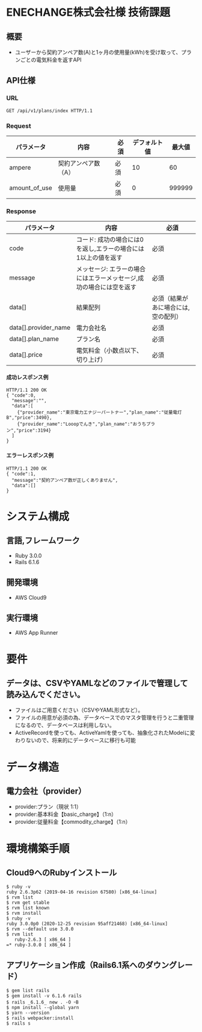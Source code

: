 # ENECHANGE株式会社様 技術課題
## 概要
- ユーザーから契約アンペア数(A)と1ヶ月の使用量(kWh)を受け取って、プランごとの電気料金を返すAPI


## API仕様

### URL

```
GET /api/v1/plans/index HTTP/1.1
```

### Request

| パラメータ | 内容 | 必須 | デフォルト値 | 最大値 |
|  ---  |  ---  |  ---  |  ---  |  ---  |
| ampere | 契約アンペア数（A） | 必須 | 10 | 60 |
| amount_of_use | 使用量 | 必須 | 0 | 999999 |

### Response

| パラメータ | 内容 | 必須 |
|  ---  |  ---  |  ---  |
| code | コード: 成功の場合には0を返し,エラーの場合には1以上の値を返す | 必須 |
| message | メッセージ: エラーの場合にはエラーメッセージ,成功の場合には空を返す | 必須 |
| data[] | 結果配列 | 必須（結果があに場合には,空の配列） |
| data[].provider_name | 電力会社名 | 必須 |
| data[].plan_name | プラン名 | 必須 |
| data[].price | 電気料金（小数点以下、切り上げ） | 必須 |



#### 成功レスポンス例

```
HTTP/1.1 200 OK
{ "code":0,
  "message":"",
  "data":[
    {"provider_name":"東京電力エナジーパートナー","plan_name":"従量電灯B","price":3490},
    {"provider_name":"Looopでんき","plan_name":"おうちプラン","price":3194}
  ]
}
```

#### エラーレスポンス例

```
HTTP/1.1 200 OK
{ "code":1,
  "message":"契約アンペア数が正しくありません",
  "data":[]
}
```

# システム構成

## 言語,フレームワーク
- Ruby 3.0.0
- Rails 6.1.6

## 開発環境
- AWS Cloud9

## 実行環境
- AWS App Runner

# 要件
## データは、CSVやYAMLなどのファイルで管理して読み込んでください。
- ファイルはご用意ください（CSVやYAML形式など）。
- ファイルの用意が必須の為、データベースでのマスタ管理を行うと二重管理になるので、データベースは利用しない。
- ActiveRecordを使っても、ActiveYamlを使っても、抽象化されたModelに変わりないので、将来的にデータベースに移行も可能

# データ構造
## 電力会社（provider）
- provider:プラン（現状 1:1）
- provider:基本料金【basic_charge】（1:n）
- provider:従量料金【commodity_charge】（1:n）

# 環境構築手順
## Cloud9へのRubyインストール

```
$ ruby -v
ruby 2.6.3p62 (2019-04-16 revision 67580) [x86_64-linux]
$ rvm list
$ rvm get stable
$ rvm list known
$ rvm install
$ ruby -v
ruby 3.0.0p0 (2020-12-25 revision 95aff21468) [x86_64-linux]
$ rvm --default use 3.0.0
$ rvm list
   ruby-2.6.3 [ x86_64 ]
=* ruby-3.0.0 [ x86_64 ]
```

## アプリケーション作成（Rails6.1系へのダウングレード）

```
$ gem list rails
$ gem install -v 6.1.6 rails
$ rails _6.1.6_ new . -O ｰB
$ npm install --global yarn
$ yarn --version
$ rails webpacker:install
$ rails s
```
